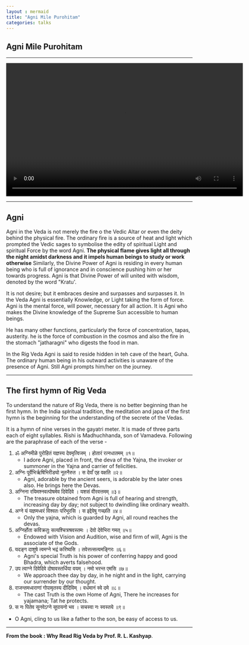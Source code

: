 ```yaml
---
layout : mermaid
title: "Agni Mile Purohitam"
categories: talks
---
```


## Agni Mile Purohitam


--- 

<video width="640" height="360" controls>
  <source src="/assets/talks/AgnimilePurohitam.mp4" type="video/mp4">
  Your browser does not support the video tag.
</video>

---

## Agni 

Agni in the Veda is not merely the fire o the Vedic Altar or even the deity behind the physical fire. The ordinary fire is a source of heat and light which prompted the Vedic sages to symbolise the edity of spiritual Light and spiritual Force by the word  Agni. 
**The physical flame gives light all through the night amidst darkness and it impels human beings to study or work otherwise**
Similarly, the Divine Power of Agni is residing in every human being who is full of ignorance and in conscience pushing him or her towards progress. 
Agni is that Divine Power of will united with wisdom, denoted by the word "Kratu'. 

It is not desire; but it embraces desire and surpasses and surpasses it. In the Veda Agni is essentially Knowledge, or Light taking the form of force. Agni is the mental force, will power, necessary for all action. It is Agni who makes the Divine knowledge of the Supreme Sun accessible to human beings. 

He has many other functions, particularly the force of concentration, tapas, austerity. he is the force of combustion in the cosmos and also the fire in the stomach "jatharagni" who digests the food in man. 

In the Rig Veda Agni is said to reside hidden in teh cave of the heart, Guha. The ordinary human being in his outward activities is unaware of the presence of Agni. Still Agni prompts him/her on the journey. 

---

## The first hymn of Rig Veda 

To understand the nature of Rig Veda, there is no better beginning than he first hymn. In the India spiritual tradition, the meditation and japa of the first hymn is the beginning for the understanding of the secrete of the Vedas. 

It is a hymn of nine verses in the gayatri meter. It is made of three parts each of eight syllables. Rishi is Madhuchhanda, son of Vamadeva. Following are the paraphrase of each of the verse - 
1. ॐ अग्निमीळे पुरोहितं यज्ञस्य देवमृत्विजम् । होतारं रत्नधातमम् ॥१॥   
   - I adore Agni, placed in front, the deva of the Yajna, the invoker or summoner in the Yajna and carrier of felicities. 
2. अग्निः पूर्वेभिर्ऋषिभिरीड्यो नूतनैरुत । स देवाँ एह वक्षति ॥२॥   
   - Agni, adorable by the ancient seers, is adorable by the later ones also. He brings here the Devas. 
3. अग्निना रयिमश्नवत्पोषमेव दिवेदिवे । यशसं वीरवत्तमम् ॥३॥    
   - The treasure obtained from Agni is full of hearing and strength, increasing day by day; not subject to dwindling like ordinary wealth. 
4. अग्ने यं यज्ञमध्वरं विश्वतः परिभूरसि । स इद्देवेषु गच्छति ॥४॥   
   - Only the yajna, which is guarded by Agni, all round reaches the devas. 
5. अग्निर्होता कविक्रतुः सत्यश्चित्रश्रवस्तमः । देवो देवेभिरा गमत् ॥५॥   
   - Endowed with Vision and Audition, wise and firm of will, Agni is the associate of the Gods. 
6. यदङ्ग दाशुषे त्वमग्ने भद्रं करिष्यसि । तवेत्तत्सत्यमङ्गिरः ॥६॥    
   - Agni's special Truth is his power of conferring happy and good Bhadra, which averts falsehood. 
7. उप त्वाग्ने दिवेदिवे दोषावस्तर्धिया वयम् । नमो भरन्त एमसि ॥७॥   
   - We approach thee day by day, in he night and in the light, carrying our surrender by our thought. 
8. राजन्तमध्वराणां गोपामृतस्य दीदिविम् । वर्धमानं स्वे दमे ॥८॥    
   - The cast Truth is the own Home of Agni, There he increases for yajamana; Tat he protects. 
9.  स नः पितेव सूनवेऽग्ने सूपायनो भव । सचस्वा नः स्वस्तये ॥९॥    
   - O Agni, cling to us like a father to the son, be easy of access to us. 

---

**From the book : Why Read Rig Veda by Prof. R. L. Kashyap**. 